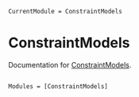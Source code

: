 ```@meta
CurrentModule = ConstraintModels
```

# ConstraintModels

Documentation for [ConstraintModels](https://github.com/JuliaConstraints/ConstraintModels.jl).

```@index
```

```@autodocs
Modules = [ConstraintModels]
```

